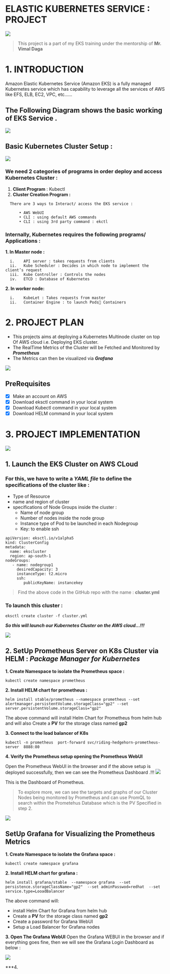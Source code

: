 # ELASTIC KUBERNETES SERVICE : PROJECT
![](title.jpg)

> This project is a part of my EKS training under the mentorship of **Mr. Vimal Daga**

# 1.	INTRODUCTION 
Amazon Elastic Kubernetes Service (Amazon EKS) is a fully managed Kubernetes service which has capability to leverage all the services of AWS like EFS, ELB, EC2, VPC, etc……

## The Following Diagram shows the basic working of EKS Service .

![](blockdiagramEKS.png)

## Basic Kubernetes Cluster Setup : 
![](KubernetesCluster.png)

### We need 2 categories of programs in order deploy and access  Kubernetes Cluster :

  1.	**Client Program** : Kubectl
  2.	**Cluster Creation Program :** 
  
      There are 3 ways to Interact/ access the EKS service : 
      
          •	AWS WebUI
          •	CLI : using default AWS commands
          •	CLI : using 3rd party command : ekctl 
          
### Internally, Kubernetes requires the following programs/ Applications  :

**1.	In Master node :**

      i.	API server : takes requests from clients
      ii.	Kube Scheduler : Decides in which node to implement the client’s request 
      iii.	Kube Controller : Controls the nodes
      iv.	ETCD : Database of Kubernetes
      
**2.	In worker node:**

      i.	KubeLet : Takes requests from master
      ii.	Container Engine : to launch Pods Containers


# 2.	PROJECT PLAN 
- This projects aims at deploying a Kubernetes Multinode cluster on top Of AWS cloud i.e. Deploying EKS cluster.
- The RealTime Metrics of the Cluster will be Fetched and Monitored by ***Prometheus***
- The Metrics can then be visualized via ***Grafana***


![](aws-dev-day-amazon-eks-42-638.jpg)

## PreRequisites
- [x] Make an account on AWS
- [x] Download eksctl command in your local system
- [x] Download Kubectl command in your local system
- [x] Download HELM command in your local system

# 3.	PROJECT IMPLEMENTATION
![](header.jpg)
## 1. Launch the EKS Cluster on AWS CLoud
### For this, we have to write a ***YAML file*** to define the specifications of the cluster like : 
- Type of Resource
- name and region of cluster
- specifications of Node Groups inside the cluster : 
  - Name of node group
  - Number of nodes inside the node group
  - Instance type of Pod to be launched in each Nodegroup
  - Key: to enable ssh
```
apiVersion: eksctl.io/v1alpha5
kind: ClusterConfig
metadata:
  name: ekscluster
  region: ap-south-1
nodeGroups:
   - name: nodegroup1
     desiredCapacity: 3
     instanceType: t2.micro
     ssh:
        publicKeyName: instancekey
```
> Find the above code in the GitHub repo with the name : **cluster.yml**

### To launch this cluster :
```
eksctl create cluster -f cluster.yml
```
***So this will launch our Kubernetes Cluster on the AWS cloud...!!!***

![](PROM.png)
## 2. SetUp Prometheus Server on K8s Cluster via HELM : ***Package Manager for Kubernetes***
**1. Create Namespace to isolate the Prometheus space :**
```
kubectl create namespace prometheus
```
**2. Install HELM chart for prometheus :**
```
helm install stable/prometheus --namespace prometheus --set alertmanager.persistentVolume.storageClass="gp2" --set server.persistentVolume.storageClass="gp2"
```
The above command will install Helm Chart for Prometheus from helm hub and will also Create a **PV** for the storage class named **gp2**

**3. Connect to the load balancer of K8s**
```
kubectl -n prometheus  port-forward svc/riding-hedgehorn-prometheus-server  8888:80
```
**4. Verify the Prometheus setup opening the Prometheus WebUI**

Open the Prometheus WebUI in the browser and if the above setup is deployed successfully, then we can see the Prometheus Dashboard .!!!
![](prometheusdashboard.png)

This is the Dashboard of Prometheus.
>To explore more, we can see the targets and graphs of our Cluster Nodes being monitored by Prometheus and can use PromQL to search within the Prometehus Database which is the PV Specified in step 2.

![](GRA.png)
## SetUp Grafana for Visualizing the Prometheus Metrics
**1. Create Namespace to isolate the Grafana space :**
```
kubectl create namespace grafana
```
**2. Install HELM chart for grafana :**
```
helm install grafana/stable  --namespace grafana  --set persistence.storageClassName="gp2"  --set adminPasswod=redhat  --set service.type=LooadBalancer
```
The above command will:
- install Helm Chart for Grafana from helm hub 
- Create a **PV** for the storage class named **gp2**
- Create a password for Grafana WebUI
- Setup a Load Balancer for Grafana nodes

**3. Open The Grafana WebUI**
Open the Grafana WEBUI in the browser and if everything goes fine, then we will see the Grafana Login Dashboard as below :

![](grafanaloginpageblank.jpeg)

***4. 








